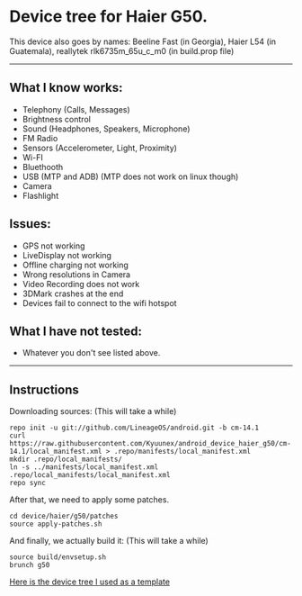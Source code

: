 # Device tree for Haier G50.

This device also goes by names: Beeline Fast (in Georgia), Haier L54 (in Guatemala), reallytek rlk6735m_65u_c_m0 (in build.prop file)

---

## What I know works:
* Telephony (Calls, Messages)
* Brightness control
* Sound (Headphones, Speakers, Microphone)
* FM Radio
* Sensors (Accelerometer, Light, Proximity)
* Wi-FI
* Bluethooth
* USB (MTP and ADB) (MTP does not work on linux though)
* Camera
* Flashlight

## Issues:
* GPS not working
* LiveDisplay not working
* Offline charging not working
* Wrong resolutions in Camera
* Video Recording does not work
* 3DMark crashes at the end
* Devices fail to connect to the wifi hotspot

## What I have not tested:
* Whatever you don't see listed above.

---

## Instructions
Downloading sources: (This will take a while)
```
repo init -u git://github.com/LineageOS/android.git -b cm-14.1
curl https://raw.githubusercontent.com/Kyuunex/android_device_haier_g50/cm-14.1/local_manifest.xml > .repo/manifests/local_manifest.xml
mkdir .repo/local_manifests/
ln -s ../manifests/local_manifest.xml .repo/local_manifests/local_manifest.xml
repo sync
```

After that, we need to apply some patches.
```
cd device/haier/g50/patches
source apply-patches.sh
```

And finally, we actually build it: (This will take a while)
```
source build/envsetup.sh
brunch g50
```

[Here is the device tree I used as a template](https://github.com/darklord4822/android_device_lenovo_P1m)
